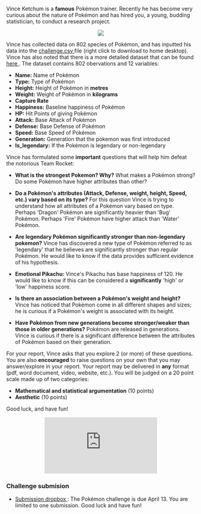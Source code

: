 Vince Ketchum is a **famous** Pokémon trainer. Recently he has become very curious about the nature of Pokémon and has hired you, a young, budding statistician, to conduct a research project. 

<p align="center"> <img class="prof" src="https://merrickmath.github.io/MerrickMath.github.io-PokemonChallenge/trainer.png">   </p>

Vince has collected data on 802 species of Pokémon, and has inputted his data into the <a href="https://merrickmath.github.io/MerrickMath.github.io-PokemonChallenge/challenge.csv"> challenge.csv </a> file (right click to download to home desktop). Vince has also noted that there is a more detailed dataset that can be found <a href="https://www.kaggle.com/rounakbanik/pokemon"> here </a>. The dataset contains 802 obervations and 12 variables:
* **Name:** Name of Pokémon 
* **Type:** Type of Pokémon 
* **Height:** Height of Pokémon in **metres**
* **Weight:** Weight of Pokémon in **kilograms**
* **Capture Rate** 
* **Happiness:** Baseline happiness of Pokémon
* **HP:** Hit Points of giving Pokémon
* **Attack:** Base Attack of Pokémon 
* **Defense:** Base Defense of Pokémon 
* **Speed:** Base Speed of Pokémon 
* **Generation:** Generation that the pokemon was first introduced
* **Is_legendary:** If the Pokémon is legendary or non-legendary 


Vince has formulated some **important** questions that will help him defeat the notorious Team Rocket:
* **What is the strongest Pokemon? Why?** 
What makes a Pokémon strong? Do some Pokémon have higher attributes than other? 

* **Do a Pokémon's attributes (Attack, Defense, weight, height, Speed, etc.) vary based on its type?** 
For this question Vince is trying to understand how all attributes of a Pokémon vary based on type. Perhaps 'Dragon' Pokémon are significantly heavier than 'Bug' Pokémon. Perhaps 'Fire' Pokémon have higher attack than 'Water' Pokémon. 

* **Are legendary Pokémon significantly stronger than non-legendary pokemon?** 
Vince has discovered a new type of Pokémon referred to as 'legendary' that he believes are significantly stronger than regular Pokémon. He would like to know if the data provides sufficient evidence of his hypothesis. 

* **Emotional Pikachu:** 
Vince's Pikachu has base happiness of 120. He would like to know if this can be considered a **significantly** 'high' or 'low' happiness score. 

* **Is there an association between a Pokémon's weight and height?** 
Vince has noticed that Pokémon come in all different shapes and sizes; he is curious if a Pokémon's weight is associated with its height.

* **Have Pokémon from new generations become stronger/weaker than those in older generations?**
Pokémon are released in generations. Vince is curious if there is a significant difference between the attributes of Pokémon based on their generation. 

For your report, Vince asks that you explore 2 (or more) of these questions. You are also **encouraged** to raise questions on your own that you may answer/explore in your report. Your report may be delivered in **any** format (pdf, word document, video, website, etc.). You will be judged on a 20 point scale made up of two categories:
* **Mathematical and statistical argumentation** (10 points)
* **Aesthetic** (10 points)

Good luck, and have fun!

<p align="center"> 
  <iframe src="https://www.youtube.com/embed/6xKWiCMKKJg" frameborder="0" allow="accelerometer; autoplay; encrypted-media; gyroscope; picture-in-picture" allowfullscreen class="frame"></iframe> </p>

### Challenge submision
* <a href="https://docs.google.com/forms/d/e/1FAIpQLSegZq72ZhhtqqjQ7-P_QqFw-IQWCdHQiQNFpKKlrMBqbSFJBQ/viewform?usp=sf_link"> Submission dropbox </a>: The Pokémon challenge is due April 13. You are limited to one submission. Good luck and have fun!

